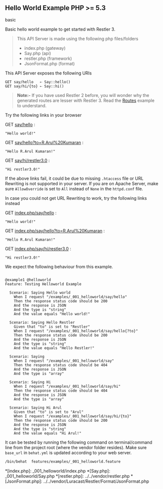 Hello World Example <requires>PHP >= 5.3</requires>
-------------------
<tag>basic</tag> 

Basic hello world example to get started with Restler 3.

> This API Server is made using the following php files/folders
> 
> * index.php      (gateway)
> * Say.php      (api)
> * restler.php      (framework)
> * JsonFormat.php      (format)

This API Server exposes the following URIs

    GET say/hello   ⇠ Say::hello()
    GET say/hi/{to} ⇠ Say::hi()


> **Note:-** If you have used Restler 2 before, you will wonder why
 the generated routes are lesser with Restler 3.
 Read the [Routes](../_006_routing/readme.html) example to understand.



Try the following links in your browser

GET [say/hello](say/hello)
:    
~~~~~~~~~~~~~~~~~~~~~~~~~~~~~~~~
"Hello world!"
~~~~~~~~~~~~~~~~~~~~~~~~~~~~~~~~

GET [say/hello?to=R.Arul%20Kumaran](say/hello?to=R.Arul%20Kumaran)
:    
~~~~~~~~~~~~~~~~~~~~~~~~~~~~~~~~
"Hello R.Arul Kumaran!"
~~~~~~~~~~~~~~~~~~~~~~~~~~~~~~~~

GET [say/hi/restler3.0](say/hi/restler3.0)
:    
~~~~~~~~~~~~~~~~~~~~~~~~~~~~~~~~
"Hi restler3.0!"
~~~~~~~~~~~~~~~~~~~~~~~~~~~~~~~~


If the above links fail, it could be due to missing `.htaccess` file or URL
Rewriting is not supported in your server. If you are on Apache Server, make sure
`AllowOverride` is set to `All` instead of `None` in the `httpd.conf` file.

In case you could not get URL Rewriting to work, try the following links instead

GET [index.php/say/hello](index.php/say/hello)
:    
~~~~~~~~~~~~~~~~~~~~~~~~~~~~~~~~
"Hello world!"
~~~~~~~~~~~~~~~~~~~~~~~~~~~~~~~~

GET [index.php/say/hello?to=R.Arul%20Kumaran](index.php/say/hello?to=R.Arul%20Kumaran)
:    
~~~~~~~~~~~~~~~~~~~~~~~~~~~~~~~~
"Hello R.Arul Kumaran!"
~~~~~~~~~~~~~~~~~~~~~~~~~~~~~~~~

GET [index.php/say/hi/restler3.0](index.php/say/hi/restler3.0)
:    
~~~~~~~~~~~~~~~~~~~~~~~~~~~~~~~~
"Hi restler3.0!"
~~~~~~~~~~~~~~~~~~~~~~~~~~~~~~~~



We expect the following behaviour from this example.

```gherkin

@example1 @helloworld
Feature: Testing Helloworld Example

  Scenario: Saying Hello world
    When I request "/examples/_001_helloworld/say/hello"
    Then the response status code should be 200
    And the response is JSON
    And the type is "string"
    And the value equals "Hello world!"

  Scenario: Saying Hello Restler
    Given that "to" is set to "Restler"
    When I request "/examples/_001_helloworld/say/hello{?to}"
    Then the response status code should be 200
    And the response is JSON
    And the type is "string"
    And the value equals "Hello Restler!"

  Scenario: Saying
    When I request "/examples/_001_helloworld/say"
    Then the response status code should be 404
    And the response is JSON
    And the type is "array"

  Scenario: Saying Hi
    When I request "/examples/_001_helloworld/say/hi"
    Then the response status code should be 404
    And the response is JSON
    And the type is "array"

  Scenario: Saying Hi Arul
    Given that "to" is set to "Arul"
    When I request "/examples/_001_helloworld/say/hi/{to}"
    Then the response status code should be 200
    And the response is JSON
    And the type is "string"
    And the value equals "Hi Arul!"
```

It can be tested by running the following command on terminal/command line
from the project root (where the vendor folder resides). Make sure `base_url`
in `behat.yml` is updated according to your web server.

```bash
/bin/behat  features/examples/_001_helloworld.feature
```



*[index.php]: _001_helloworld/index.php
*[Say.php]: _001_helloworld/Say.php
*[restler.php]: ../../vendor/restler.php
*[JsonFormat.php]: ../../vendor/Luracast/Restler/Format/JsonFormat.php
